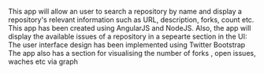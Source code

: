 This app will allow an user to search a repository by name and display a repository's relevant information 
such as URL, description, forks, count etc.
This app has been created using AngularJS and NodeJS.
Also, the app will display the available issues of a repository in a sepearte section in the UI:
The user interface design has been implemented using Twitter Bootstrap
The app also has a section for visualising the number of forks , open issues, waches etc via graph
